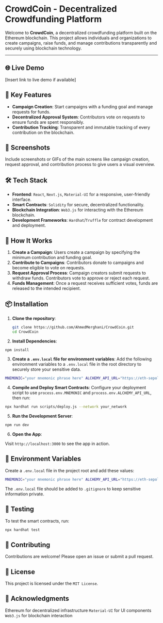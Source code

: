 # CrowdCoin - Decentralized Crowdfunding Platform

Welcome to **CrowdCoin**, a decentralized crowdfunding platform built on the Ethereum blockchain. This project allows individuals and organizations to create campaigns, raise funds, and manage contributions transparently and securely using blockchain technology.

---

## 🌐 Live Demo

[Insert link to live demo if available]

## 🚀 Key Features

- **Campaign Creation**: Start campaigns with a funding goal and manage requests for funds.
- **Decentralized Approval System**: Contributors vote on requests to ensure funds are spent responsibly.
- **Contribution Tracking**: Transparent and immutable tracking of every contribution on the blockchain.

## 📸 Screenshots

Include screenshots or GIFs of the main screens like campaign creation, request approval, and contribution process to give users a visual overview.

## 🛠️ Tech Stack

- **Frontend**: `React`, `Next.js`, `Material-UI` for a responsive, user-friendly interface.
- **Smart Contracts**: `Solidity` for secure, decentralized functionality.
- **Blockchain Integration**: `Web3.js` for interacting with the Ethereum blockchain.
- **Development Frameworks**: `Hardhat`/`Truffle` for contract development and deployment.

## 📖 How It Works

1. **Create a Campaign**: Users create a campaign by specifying the minimum contribution and funding goal.
2. **Contribute to Campaigns**: Contributors donate to campaigns and become eligible to vote on requests.
3. **Request Approval Process**: Campaign creators submit requests to withdraw funds. Contributors vote to approve or reject each request.
4. **Funds Management**: Once a request receives sufficient votes, funds are released to the intended recipient.

## 📦 Installation

1. **Clone the repository**:

   ```bash
   git clone https://github.com/AhmedMerghani/CrowdCoin.git
   cd CrowdCoin
   ```

2. **Install Dependencies**:

```bash
npm install
```

3. **Create a `.env.local` file for environment variables**:
   Add the following environment variables to a `.env.local` file in the root directory to securely store your sensitive data.

```bash
MNEMONIC="your mnemonic phrase here" ALCHEMY_API_URL="https://eth-sepolia.g.alchemy.com/v2/your-alchemy-api-key"
```

4. **Compile and Deploy Smart Contracts**:
   Configure your deployment script to use `process.env.MNEMONIC` and `process.env.ALCHEMY_API_URL`, then run:

```bash
npx hardhat run scripts/deploy.js --network your_network
```

5. **Run the Development Server**:

```bash
npm run dev
```

6. **Open the App**:

Visit `http://localhost:3000` to see the app in action.

## 🔑 Environment Variables

Create a `.env.local` file in the project root and add these values:

```bash
MNEMONIC="your mnemonic phrase here" ALCHEMY_API_URL="https://eth-sepolia.g.alchemy.com/v2/your-alchemy-api-key"
```

The `.env.local` file should be added to `.gitignore` to keep sensitive information private.

## 🧪 Testing

To test the smart contracts, run:

```bash
npx hardhat test
```

## 🤝 Contributing

Contributions are welcome! Please open an issue or submit a pull request.

## 📜 License

This project is licensed under the `MIT License`.

## 🙏 Acknowledgments

Ethereum for decentralized infrastructure
`Material-UI` for UI components
`Web3.js` for blockchain interaction
